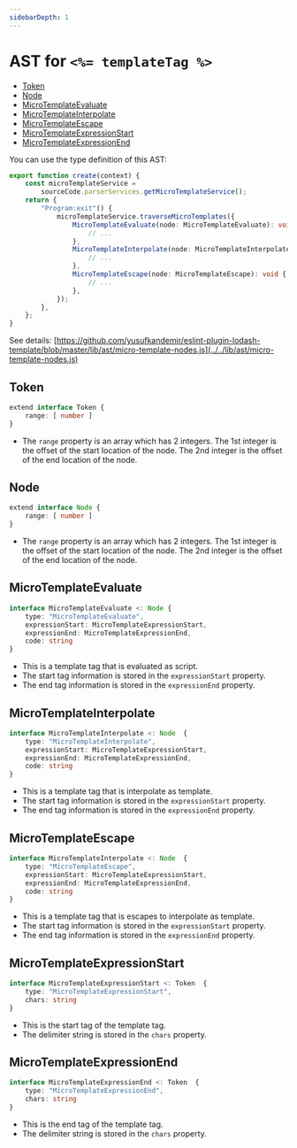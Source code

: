 ```yaml
---
sidebarDepth: 1
---
```


# AST for `<%= templateTag %>`

- [Token](#token)
- [Node](#node)
- [MicroTemplateEvaluate](#microtemplateevaluate)
- [MicroTemplateInterpolate](#microtemplateinterpolate)
- [MicroTemplateEscape](#microtemplateescape)
- [MicroTemplateExpressionStart](#microtemplateexpressionstart)
- [MicroTemplateExpressionEnd](#microtemplateexpressionend)

You can use the type definition of this AST:

```ts
export function create(context) {
    const microTemplateService =
        sourceCode.parserServices.getMicroTemplateService();
    return {
        "Program:exit"() {
            microTemplateService.traverseMicroTemplates({
                MicroTemplateEvaluate(node: MicroTemplateEvaluate): void {
                    // ...
                },
                MicroTemplateInterpolate(node: MicroTemplateInterpolate): void {
                    // ...
                },
                MicroTemplateEscape(node: MicroTemplateEscape): void {
                    // ...
                },
            });
        },
    };
}
```

See details: [https://github.com/yusufkandemir/eslint-plugin-lodash-template/blob/master/lib/ast/micro-template-nodes.js](../../lib/ast/micro-template-nodes.js)

## Token

```ts
extend interface Token {
    range: [ number ]
}
```

- The `range` property is an array which has 2 integers.
  The 1st integer is the offset of the start location of the node.
  The 2nd integer is the offset of the end location of the node.

## Node

```ts
extend interface Node {
    range: [ number ]
}
```

- The `range` property is an array which has 2 integers.
  The 1st integer is the offset of the start location of the node.
  The 2nd integer is the offset of the end location of the node.

## MicroTemplateEvaluate

```ts
interface MicroTemplateEvaluate <: Node {
    type: "MicroTemplateEvaluate",
    expressionStart: MicroTemplateExpressionStart,
    expressionEnd: MicroTemplateExpressionEnd,
    code: string
}
```

- This is a template tag that is evaluated as script.
- The start tag information is stored in the `expressionStart` property.
- The end tag information is stored in the `expressionEnd` property.

## MicroTemplateInterpolate

```ts
interface MicroTemplateInterpolate <: Node  {
    type: "MicroTemplateInterpolate",
    expressionStart: MicroTemplateExpressionStart,
    expressionEnd: MicroTemplateExpressionEnd,
    code: string
}
```

- This is a template tag that is interpolate as template.
- The start tag information is stored in the `expressionStart` property.
- The end tag information is stored in the `expressionEnd` property.

## MicroTemplateEscape

```ts
interface MicroTemplateInterpolate <: Node  {
    type: "MicroTemplateEscape",
    expressionStart: MicroTemplateExpressionStart,
    expressionEnd: MicroTemplateExpressionEnd,
    code: string
}
```

- This is a template tag that is escapes to interpolate as template.
- The start tag information is stored in the `expressionStart` property.
- The end tag information is stored in the `expressionEnd` property.

## MicroTemplateExpressionStart

```ts
interface MicroTemplateExpressionStart <: Token  {
    type: "MicroTemplateExpressionStart",
    chars: string
}
```

- This is the start tag of the template tag.
- The delimiter string is stored in the `chars` property.

## MicroTemplateExpressionEnd

```ts
interface MicroTemplateExpressionEnd <: Token  {
    type: "MicroTemplateExpressionEnd",
    chars: string
}
```

- This is the end tag of the template tag.
- The delimiter string is stored in the `chars` property.
